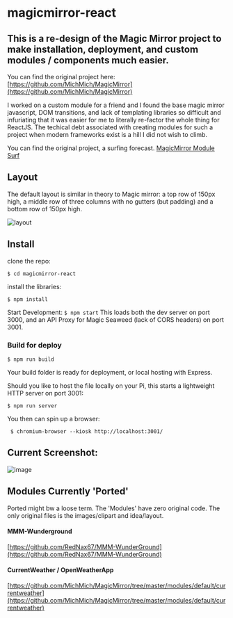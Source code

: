 # magicmirror-react

## This is a re-design of the Magic Mirror project to make installation, deployment, and custom modules / components much easier.


You can find the original project here: [https://github.com/MichMich/MagicMirror](https://github.com/MichMich/MagicMirror)

I worked on a custom module for a friend and I found the base magic mirror javascript, DOM transitions, and lack of templating libraries so difficult and infuriating that it was easier for me to literally re-factor the whole thing for ReactJS.  The techical debt associated with creating modules for such a project when modern frameworks exist is a hill I did not wish to climb. 

 You can find the original project, a surfing forecast. [MagicMirror Module Surf](https://github.com/Privacywonk/MMM-Surf)

## Layout 
The default layout is similar in theory to Magic mirror: a top row of 150px high, a middle row of three columns with no gutters (but padding) and a bottom row of 150px high. 

![layout](https://github.com/CaptainJimmy/magicmirror-react/Capture.PNG)


## Install

clone the repo:

``` $ git clone git@github.com:CaptainJimmy/magicmirror-react.git
$ cd magicmirror-react
 ```


install the libraries: 

``` $ npm install ```

Start Development:
``` $ npm start ```
This loads both the dev server on port 3000, and an API Proxy for Magic Seaweed (lack of CORS headers) on port 3001.

### Build for deploy

``` $ npm run build ```

Your build folder is ready for deployment, or local hosting with Express.

Should you like to host the file locally on your Pi, this starts a lightweight HTTP server on port 3001:

``` $ npm run server ``` 

You then can spin up a browser:

``` $ chromium-browser --kiosk http://localhost:3001/```

## Current Screenshot:
![image](screen.png)

## Modules Currently 'Ported'

Ported might bw a loose term.  The 'Modules' have zero original code. The only original files is the  images/clipart and idea/layout. 

#### MMM-Wunderground 
[https://github.com/RedNax67/MMM-WunderGround](https://github.com/RedNax67/MMM-WunderGround)

#### CurrentWeather / OpenWeatherApp
[https://github.com/MichMich/MagicMirror/tree/master/modules/default/currentweather](https://github.com/MichMich/MagicMirror/tree/master/modules/default/currentweather)
